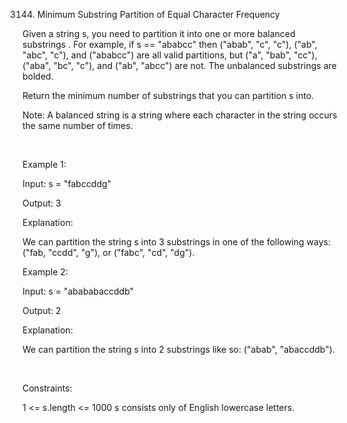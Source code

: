 3144. Minimum Substring Partition of Equal Character Frequency

Given a string s, you need to partition it into one or more balanced 
substrings
. For example, if s == "ababcc" then ("abab", "c", "c"), ("ab", "abc", "c"), and ("ababcc") are all valid partitions, but ("a", "bab", "cc"), ("aba", "bc", "c"), and ("ab", "abcc") are not. The unbalanced substrings are bolded.

Return the minimum number of substrings that you can partition s into.

Note: A balanced string is a string where each character in the string occurs the same number of times.

 

Example 1:

Input: s = "fabccddg"

Output: 3

Explanation:

We can partition the string s into 3 substrings in one of the following ways: ("fab, "ccdd", "g"), or ("fabc", "cd", "dg").

Example 2:

Input: s = "abababaccddb"

Output: 2

Explanation:

We can partition the string s into 2 substrings like so: ("abab", "abaccddb").

 

Constraints:

1 <= s.length <= 1000
s consists only of English lowercase letters.